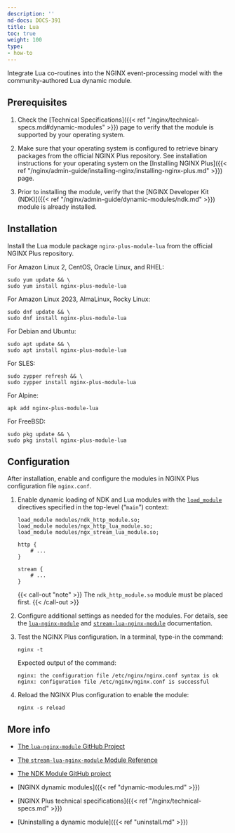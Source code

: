 ```yaml
---
description: ''
nd-docs: DOCS-391
title: Lua
toc: true
weight: 100
type:
- how-to
---
```


Integrate Lua co-routines into the NGINX event-processing model with the community-authored Lua dynamic module.

## Prerequisites

1. Check the [Technical Specifications]({{< ref "/nginx/technical-specs.md#dynamic-modules" >}}) page to verify that the module is supported by your operating system.

2. Make sure that your operating system is configured to retrieve binary packages from the official NGINX Plus repository. See installation instructions for your operating system on the [Installing NGINX Plus]({{< ref "/nginx/admin-guide/installing-nginx/installing-nginx-plus.md" >}}) page.

3. Prior to installing the module, verify that the [NGINX Developer Kit (NDK)]({{< ref "/nginx/admin-guide/dynamic-modules/ndk.md" >}}) module is already installed.

## Installation

   Install the Lua module package `nginx-plus-module-lua` from the official NGINX Plus repository.

   For Amazon Linux 2, CentOS, Oracle Linux, and RHEL:

   ```shell
   sudo yum update && \
   sudo yum install nginx-plus-module-lua
   ```

   For Amazon Linux 2023, AlmaLinux, Rocky Linux:

   ```shell
   sudo dnf update && \
   sudo dnf install nginx-plus-module-lua
   ```

   For Debian and Ubuntu:

   ```shell
   sudo apt update && \
   sudo apt install nginx-plus-module-lua
   ```

   For SLES:

   ```shell
   sudo zypper refresh && \
   sudo zypper install nginx-plus-module-lua
   ```

   For Alpine:

   ```shell
   apk add nginx-plus-module-lua
   ```

   For FreeBSD:

   ```shell
   sudo pkg update && \
   sudo pkg install nginx-plus-module-lua
   ```

## Configuration

After installation, enable and configure the modules in NGINX Plus configuration file `nginx.conf`.

1. Enable dynamic loading of NDK and Lua modules with the [`load_module`](https://nginx.org/en/docs/ngx_core_module.html#load_module) directives specified in the top-level (“`main`”) context:

   ```nginx
   load_module modules/ndk_http_module.so;
   load_module modules/ngx_http_lua_module.so;
   load_module modules/ngx_stream_lua_module.so;

   http {
       # ...
   }

   stream {
       # ...
   }
   ```

   {{< call-out "note" >}} The `ndk_http_module.so` module must be placed first. {{< /call-out >}}

2. Configure additional settings as needed for the modules. For details, see the [`lua-nginx-module`](https://github.com/openresty/lua-nginx-module) and [`stream-lua-nginx-module`](https://github.com/openresty/stream-lua-nginx-module) documentation.

3. Test the NGINX Plus configuration. In a terminal, type-in the command:

    ```shell
    nginx -t
    ```

    Expected output of the command:

    ```shell
    nginx: the configuration file /etc/nginx/nginx.conf syntax is ok
    nginx: configuration file /etc/nginx/nginx.conf is successful
    ```

4. Reload the NGINX Plus configuration to enable the module:

    ```shell
    nginx -s reload
    ```

## More info

- [The `lua-nginx-module` GitHub Project](https://github.com/openresty/lua-nginx-module)

- [The `stream-lua-nginx-module` Module Reference](https://github.com/openresty/stream-lua-nginx-module)

- [The NDK Module GitHub project](https://github.com/vision5/ngx_devel_kit)

- [NGINX dynamic modules]({{< ref "dynamic-modules.md" >}})

- [NGINX Plus technical specifications]({{< ref "/nginx/technical-specs.md" >}})

- [Uninstalling a dynamic module]({{< ref "uninstall.md" >}})
